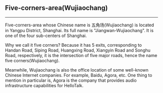 ## Five-corners-area(Wujiaochang)

<hr>

Five-corners-area whose Chinese name is 五角场(Wujiaochang)
is located in Yangpu District, Shanghai. Its full name is "Jiangwan-Wujiaochang". 
It is one of the four sub-centers of Shanghai. 

Why we call it five corners?
Because it has 5 exits, corresponding to Handan Road, Siping Road, Huangxing Road, Xiangyin Road and Songhu Road, respectively, it is the intersection of five major roads, hence the name five corners(Wujiaochang).

Meanwhile, Wujiaochang is also the office location of some well-known Chinese Internet companies.
For example, Baidu, Agora, etc. One thing to mention in particular is, Agora is the company that provides audio infrastructure capabilities for HelloTalk.

